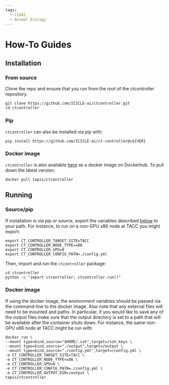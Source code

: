 ```yaml
---
tags:
  - CI4AI
  - Animal Ecology
---
```


# How-To Guides

## Installation

### From source

Clone the repo and ensure that you run from the root of the ctcontroller repository.
```
git clone https://github.com/ICICLE-ai/ctcontroller.git
cd ctcontroller
```

### Pip

`ctcontroller` can also be installed via pip with:

```
pip install https://github.com/ICICLE-ai/ct-controller@v${VER}
```


### Docker image

`ctcontroller` is also available [here](https://hub.docker.com/r/tapis/ctcontroller) as a docker image on Dockerhub. To pull down the latest version:

```
docker pull tapis/ctcontroller
```

## Running

### Source/pip

If installation is via pip or source, export the variables described [below](#control_variables) to your path. For instance, to run on a non-GPU x86 node at TACC you might export:
```
export CT_CONTROLLER_TARGET_SITE=TACC
export CT_CONTROLLER_NODE_TYPE=x86
export CT_CONTROLLER_GPU=0
export CT_CONTROLLER_CONFIG_PATH=./config.yml
```

Then, import and run the `ctcontroller` package:

```
cd ctcontroller
python -c "import ctcontroller; ctcontroller.run()"
```

### Docker image

If using the docker image, the environment variables should be passed via the command-line to the docker image. Also note that any external files will need to be mounted and paths. In particular, if you would like to save any of the output files make sure that the output directory is set to a path that will be available after the container shuts down. For instance, the same non-GPU x86 node at TACC might be run with:

```
docker run \
--mount type=bind,source="$HOME/.ssh",target=/ssh_keys \
--mount type=bind,source="./output",target=/output \
--mount type=bind,source="./config.yml",target=/config.yml \
-e CT_CONTROLLER_TARGET_SITE=TACC \
-e CT_CONTROLLER_NODE_TYPE=x86 \
-e CT_CONTROLLER_GPU=0 \
-e CT_CONTROLLER_CONFIG_PATH=./config.yml \
-e CT_CONTROLLER_OUTPUT_DIR=/output \
tapis/ctcontroller
```